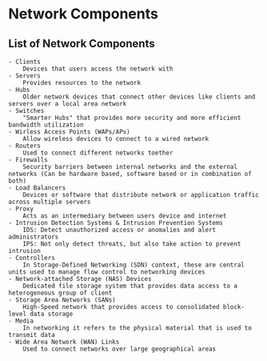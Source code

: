 # Network Components

## List of Network Components
    - Clients 
        Devices that users access the network with
    - Servers
        Provides resources to the network
    - Hubs
        Older network devices that connect other devices like clients and servers over a local area network
    - Switches 
        "Smarter Hubs" that provides more security and more efficient bandwidth utilization
    - Wirless Access Points (WAPs/APs)
        Allow wireless devices to connect to a wired network
    - Routers
        Used to connect different networks toether
    - Firewalls
        Security barriers between internal networks and the external networks (Can be hardware based, software based or in combination of both)
    - Load Balancers
        Devices or software that distribute network or application traffic across multiple servers
    - Proxy 
        Acts as an intermediary between users device and internet
    - Intrusion Detection Systems & Intrusion Prevention Systems
        IDS: Detect unauthorized access or anomalies and alert administrators
        IPS: Not only detect threats, but also take action to prevent intrusion
    - Controllers
        In Storage-Defined Networking (SDN) context, these are central units used to manage flow control to networking devices
    - Network-attached Storage (NAS) Devices
        Dedicated file storage system that provides data access to a heterogeneous group of client
    - Storage Area Networks (SANs) 
        High-Speed network that provides access to consolidated block-level data storage
    - Media
        In networking it refers to the physical material that is used to transmit data
    - Wide Area Network (WAN) Links
        Used to connect networks over large geographical areas
